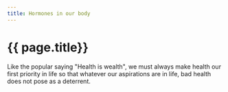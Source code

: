 ```yaml
---
title: Hormones in our body
---
```


# {{ page.title}}

Like the popular saying "Health is wealth", we must always make health our first priority in life so that whatever our aspirations are in life, bad health does not pose as a deterrent.
